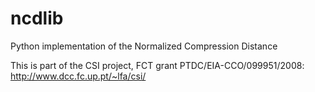 ncdlib
======

Python implementation of the Normalized Compression Distance


This is part of the CSI project, FCT grant PTDC/EIA-CCO/099951/2008: http://www.dcc.fc.up.pt/~lfa/csi/
